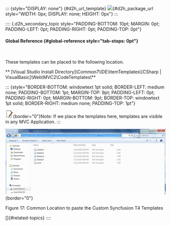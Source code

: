 ::: {style="DISPLAY: none"}
[](ms-xhelp:///?Id=d2h_url_template){#d2h_url_template} ![](!package_url!){#d2h_package_url style="WIDTH: 0px; DISPLAY: none; HEIGHT: 0px"}
:::

:::: {.d2h_secondary_topic style="PADDING-BOTTOM: 10pt; MARGIN: 0pt; PADDING-LEFT: 0pt; PADDING-RIGHT: 0pt; PADDING-TOP: 0pt"}
#### Global Reference {#global-reference style="tab-stops: 0pt"}

 

These templates can be placed to the following location.

** \[Visual Studio Install Directory\]\\Common7\\IDE\\ItemTemplates\\\[CSharp \| VisualBasic\]\\Web\\MVC2\\CodeTemplates\\**

::: {style="BORDER-BOTTOM: windowtext 1pt solid; BORDER-LEFT: medium none; PADDING-BOTTOM: 1pt; MARGIN-TOP: 9pt; PADDING-LEFT: 0pt; PADDING-RIGHT: 0pt; MARGIN-BOTTOM: 9pt; BORDER-TOP: windowtext 1pt solid; BORDER-RIGHT: medium none; PADDING-TOP: 1pt"}
 

![](ImagesExt/image106_5.jpg){border="0"}Note: If we place the templates here, templates are visible in any MVC Application.
:::

![](ImagesExt/image106_22.jpg){border="0"}

Figure 17: Common Location to paste the Custom Syncfusion T4 Templates

[]{#related-topics}
::::
